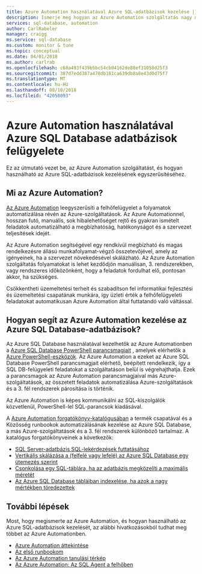 ```yaml
---
title: Azure Automation használatával Azure SQL-adatbázisok kezelése |} A Microsoft Docs
description: Ismerje meg hogyan az Azure Automation szolgáltatás nagy mennyiségű Azure SQL Database-adatbázisok kezeléséhez használható.
services: sql-database, automation
author: CarlRabeler
manager: craigg
ms.service: sql-database
ms.custom: monitor & tune
ms.topic: conceptual
ms.date: 04/01/2018
ms.author: carlrab
ms.openlocfilehash: c68a493f439b5bc54cb04162de88ef31058d25f3
ms.sourcegitcommit: 387d7edd387a478db181ca639db8a8e43d0d75f7
ms.translationtype: MT
ms.contentlocale: hu-HU
ms.lasthandoff: 08/10/2018
ms.locfileid: "42058093"
---
```

# <a name="managing-azure-sql-databases-using-azure-automation"></a>Azure Automation használatával Azure SQL Database adatbázisok felügyelete
Ez az útmutató vezet be, az Azure Automation szolgáltatást, és hogyan használható az Azure SQL-adatbázisok kezelésének egyszerűsítéséhez.

## <a name="what-is-azure-automation"></a>Mi az Azure Automation?
[Az Azure Automation](https://azure.microsoft.com/services/automation/) leegyszerűsíti a felhőfelügyelet a folyamatok automatizálása révén az Azure-szolgáltatások. Az Azure Automationnel, hosszan futó, manuális, sok hibalehetőséget rejtő és gyakran ismételt feladatok automatizálható a megbízhatóság, hatékonyságot és a szervezet teljesítések idejét.

Az Azure Automation segítségével egy rendkívül megbízható és magas rendelkezésre állású munkafolyamat-végző összetevőjével, amely az igényeinek, ha a szervezet növekedésével skálázható. Az Azure Automation szolgáltatás folyamatokat is lehet kezdődjön manuálisan, 3. rendszerekben, vagy rendszeres időközönként, hogy a feladatok fordulhat elő, pontosan akkor, ha szükséges.

Csökkentheti üzemeltetési terheit és szabadítson fel informatikai fejlesztési és üzemeltetési csapatának munkára, így üzleti érték a felhőfelügyeleti feladatokat automatikusan Azure Automation által futtatandó való váltással.

## <a name="how-can-azure-automation-help-manage-azure-sql-databases"></a>Hogyan segít az Azure Automation kezelése az Azure SQL Database-adatbázisok?
Az Azure SQL Database használatával kezelhetők az Azure Automationben a [Azure SQL Database PowerShell parancsmagjait](https://docs.microsoft.com/en-us/powershell/module/servicemanagement/azure/?view=azuresmps-4.0.0#sql) , amelyek elérhetők a [Azure PowerShell-eszközök](/powershell/azure/overview). Az Azure Automation a ezeket az Azure SQL Database PowerShell parancsmagjait elérhető, beépített rendelkezik, így a SQL DB-felügyeleti feladatokat a szolgáltatáson belül is végrehajthatja. Ezek a parancsmagok az Azure Automation parancsmagjaival más Azure-szolgáltatások, az összetett feladatok automatizálása Azure-szolgáltatások és a 3. fél rendszerek párosítása is történik.

Az Azure Automation is képes kommunikálni az SQL-kiszolgálók közvetlenül, PowerShell-lel SQL-parancsok kiadásával.

A [Azure Automation forgatókönyv-katalógusában](https://azure.microsoft.com/blog/2014/10/07/introducing-the-azure-automation-runbook-gallery/) a termék csapatával és a Közösség runbookok automatizálásának kezelése az Azure SQL Database, a más Azure-szolgáltatások és a 3. fél rendszerek különböző tartalmaz. A katalógus forgatókönyveinek a következők:

* [SQL Server-adatbázis SQL-lekérdezések futtatásához](https://gallery.technet.microsoft.com/scriptcenter/How-to-use-a-SQL-Command-be77f9d2)
* [Vertikális skálázása a (felfelé vagy lefelé) az Azure SQL Database egy ütemezés szerint](https://gallery.technet.microsoft.com/scriptcenter/Azure-SQL-Database-e957354f)
* [Csonkolása egy SQL-táblára, ha az adatbázis megközelíti a maximális méretét](https://gallery.technet.microsoft.com/scriptcenter/Azure-Automation-Your-SQL-30f8736b)
* [Az Azure SQL Database tábláiban indexelése, ha azok a nagy mértékben töredezettek](https://gallery.technet.microsoft.com/scriptcenter/Indexes-tables-in-an-Azure-73a2a8ea)

## <a name="next-steps"></a>További lépések
Most, hogy megismerte az Azure Automation, és hogyan használható az Azure SQL-adatbázisok kezelését, az alábbi hivatkozásokból tudhat meg többet az Azure Automationben.

* [Azure Automation áttekintése](../automation/automation-intro.md)
* [Az első runbookom](../automation/automation-first-runbook-graphical.md)
* [Az Azure Automation tanulási térkép](https://azure.microsoft.com/documentation/learning-paths/automation/)
* [Az Azure Automation: Az SQL Agent a felhőben](https://azure.microsoft.com/blog/2014/06/26/azure-automation-your-sql-agent-in-the-cloud/) 

